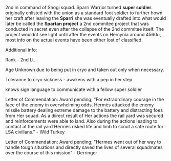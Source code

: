 2nd in command of Shogi squad. Sparri Warrior turned **super soldier**. originally enlisted with the union as a standard foot soldier to further hown her craft after leaving the **Sparri** she was eventually drafted into what would later be called the **Spartan project** a 2nd commitee project that was conducted in secret even after the collapse of the 2nd commitee itself. The project wouldnt see light until after the events on Hercynia around 4560u, most info on the actual events have been either lost of classified.

Additional info:

Rank - 2nd Lt.

Age Unknown due to being put in cryo and taken out only when necessary.

Tolerance to cryo sickness - awakens with a pep in her step

knows sign language to communicate with a fellow super soldier

Letter of Commendation: Award pending; "For extraordinary courage in the face of the enemy in overwhelming odds. Hermès  attacked the enemy missile battery dealing extreme damage to the battery and distracting foes from Her squad. As a diirect result of Her actions the rail yard was secured and reinforcements were able to land. Also during the actions leading to contact at the rail yard Hermès risked life and limb to scout a safe route for LSA civilians." - Wild Turkey

Letter of Commendation: Award pending; "Hermes went out of her way to handle tough situations and directly saved the lives of several squadmates over the course of this mission" - Derringer
